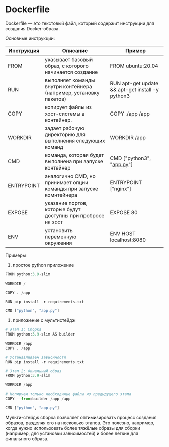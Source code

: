 # Dockerfile

Dockerfile — это текстовый файл, который содержит инструкции для создания Docker-образа.

Основные инструкции:

| Инструкция | Описание | Пример |
| --- | --- | --- |
| FROM | указывает базовый образ, с которого начинается создание | FROM ubuntu:20.04 |
| RUN | выполняет команды внутри контейнера (например, установку пакетов) | RUN apt-get update && apt-get install -y python3 |
| COPY | копирует файлы из хост-системы в контейнер. | COPY ./app /app |
| WORKDIR | задает рабочую директорию для выполнения следующих команд | WORKDIR /app |
| CMD | команда, которая будет выполнена при запуске контейнер | CMD ["python3", "[app.py](http://app.py/)"] |
| ENTRYPOINT | аналогично CMD, но принимает опции команды при запуске комнтейнера | ENTRYPOINT [”nginx”] |
| EXPOSE | указание портов, которые будут доступны при пробросе на хост | EXPOSE 80 |
| ENV | установить переменную окружения | ENV HOST localhost:8080 |

Примеры

1. простое python приложение

```python
FROM python:3.9-slim

WORKDIR /

COPY . /app

RUN pip install -r requirements.txt

CMD ["python", "app.py"]
```

1. приложение с мультистейдж

```python
# Этап 1: Сборка
FROM python:3.9-slim AS builder

WORKDIR /app
COPY . /app

# Устанавливаем зависимости
RUN pip install -r requirements.txt

# Этап 2: Финальный образ
FROM python:3.9-slim

WORKDIR /app

# Копируем только необходимые файлы из предыдущего этапа
COPY --from=builder /app /app

CMD ["python", "app.py"]
```

Мульти-стейдж сборка позволяет оптимизировать процесс создания образов, разделяя его на несколько этапов. Это полезно, например, когда нужно использовать более тяжёлые образы для сборки (например, для установки зависимостей) и более лёгкие для финального образа.